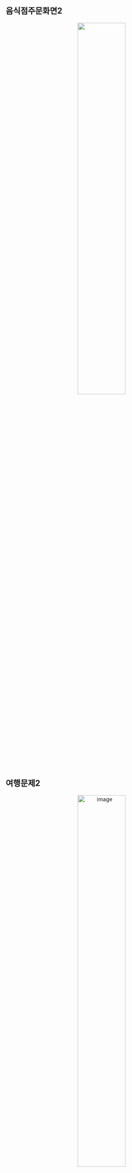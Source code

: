 
## 음식점주문화면2
<p align="center">
  <img src="https://github.com/MingyeongKim0708/JustPractice/assets/94948198/7c0fa9f4-79d5-4ae1-885a-74c3cf9e96e0" width = 50%>
</p>

## 여행문제2
<p align="center">
 <img width=50% alt="image" src="https://github.com/MingyeongKim0708/JustPractice/assets/94948198/00d07aee-fe0b-4c0f-bdbd-68a5dffd03cf">
</p>

## 영화좌석예매
<p align="center">
  <img width=50% alt="image" src="https://github.com/MingyeongKim0708/JustPractice/assets/94948198/b1f602ab-abff-4b85-992e-b1cad2ae73b6">
</p>

## 일기장
### 개선
<p align="center">
  <img width=50% alt="image" src="https://github.com/MingyeongKim0708/JustPractice/assets/94948198/6754960a-a975-46d2-97af-4ae396c71485">
</p>

### 이전
<p align="center">
  <img width=50% alt="image" src="https://github.com/MingyeongKim0708/JustPractice/assets/94948198/228c45c4-a2d8-4b7d-9709-28baf52cc0d2">
</p>

## 스레드그래픽 (PC방 시간 카운터)
<p align="center">
  <img width=50% alt="image" src="https://github.com/MingyeongKim0708/justPractice/assets/94948198/116ca8ec-eafd-49be-94d7-31e02204e498">
</p>

## 문자판독기
<p align="center">
  <img width=50% alt="image" src="https://github.com/MingyeongKim0708/justPractice/assets/94948198/37124577-3301-4acd-93a5-e79354ae013e">
</p>

## 네이버 쇼핑 크롤링
<p align="center">
  <img width=50% alt="image" src="https://github.com/MingyeongKim0708/justPractice/assets/94948198/b3370b71-ae24-4cfe-981b-c957789d069d">
</p>
